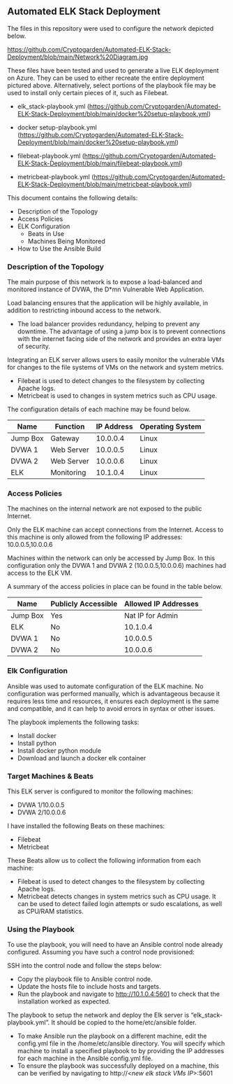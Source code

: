 ## Automated ELK Stack Deployment

The files in this repository were used to configure the network depicted below.

https://github.com/Cryptogarden/Automated-ELK-Stack-Deployment/blob/main/Network%20Diagram.jpg

These files have been tested and used to generate a live ELK deployment on Azure. They can be used to either recreate the entire deployment pictured above. Alternatively, select portions of the playbook file may be used to install only certain pieces of it, such as Filebeat.

- elk_stack-playbook.yml (https://github.com/Cryptogarden/Automated-ELK-Stack-Deployment/blob/main/docker%20setup-playbook.yml)

- docker setup-playbook.yml (https://github.com/Cryptogarden/Automated-ELK-Stack-Deployment/blob/main/docker%20setup-playbook.yml)

- filebeat-playbook.yml (https://github.com/Cryptogarden/Automated-ELK-Stack-Deployment/blob/main/filebeat-playbook.yml)

- metricbeat-playbook.yml (https://github.com/Cryptogarden/Automated-ELK-Stack-Deployment/blob/main/metricbeat-playbook.yml)

 
This document contains the following details:
- Description of the Topology
- Access Policies
- ELK Configuration
  - Beats in Use
  - Machines Being Monitored
- How to Use the Ansible Build


### Description of the Topology

The main purpose of this network is to expose a load-balanced and monitored instance of DVWA, the D*mn Vulnerable Web Application.

Load balancing ensures that the application will be highly available, in addition to restricting inbound access to the network.
- The load balancer provides redundancy, helping to prevent any downtime. The advantage of using a jump box is to prevent connections with the internet facing side of the network and provides an extra layer of security.

Integrating an ELK server allows users to easily monitor the vulnerable VMs for changes to the file systems of VMs on the network and system metrics.
- Filebeat is used to detect changes to the filesystem by collecting Apache logs.
- Metricbeat is used to changes in system metrics such as CPU usage.

The configuration details of each machine may be found below.

| Name     | Function | IP Address | Operating System |
|----------|----------|------------|------------------|
| Jump Box | Gateway  | 10.0.0.4   | Linux            |
| DVWA 1   |Web Server| 10.0.0.5   | Linux            |
| DVWA 2   |Web Server| 10.0.0.6   | Linux            |
| ELK      |Monitoring| 10.1.0.4   | Linux            |

### Access Policies

The machines on the internal network are not exposed to the public Internet. 

Only the ELK machine can accept connections from the Internet. Access to this machine is only allowed from the following IP addresses: 10.0.0.5,10.0.0.6

Machines within the network can only be accessed by Jump Box.
In this configuration only the DVWA 1 and DVWA 2 (10.0.0.5,10.0.0.6) machines had access to the ELK VM.

A summary of the access policies in place can be found in the table below.

| Name     | Publicly Accessible | Allowed IP Addresses |
|----------|---------------------|----------------------|
| Jump Box | Yes                 | Nat IP for Admin     |
| ELK      | No                  | 10.1.0.4             |
| DVWA 1   | No                  | 10.0.0.5             |
| DVWA 2   | No                  | 10.0.0.6             |

### Elk Configuration

Ansible was used to automate configuration of the ELK machine. No configuration was performed manually, which is advantageous because it requires less time and resources, it ensures each deployment is the same and compatible, and it can help to avoid errors in syntax or other issues.

The playbook implements the following tasks:
- Install docker
- Install python
- Install docker python module
- Download and launch a docker elk container

### Target Machines & Beats
This ELK server is configured to monitor the following machines:
- DVWA 1/10.0.0.5
- DVWA 2/10.0.0.6

I have installed the following Beats on these machines:
- Filebeat
- Metricbeat

These Beats allow us to collect the following information from each machine:
- Filebeat is used to detect changes to the filesystem by collecting Apache logs.
- Metricbeat detects changes in system metrics such as CPU usage. It can be used to detect failed login attempts or sudo escalations, as well as CPU/RAM statistics.

### Using the Playbook
To use the playbook, you will need to have an Ansible control node already configured. Assuming you have such a control node provisioned: 

SSH into the control node and follow the steps below:
- Copy the playbook file to Ansible control node.
- Update the hosts file to include hosts and targets.
- Run the playbook and navigate to http://10.1.0.4:5601 to check that the installation worked as expected.

The playbook to setup the network and deploy the Elk server is “elk_stack-playbook.yml”. It should be copied to the home/etc/ansible folder.
- To make Ansible run the playbook on a different machine, edit the config.yml file in the /home/etc/ansible directory. You will specify which machine to install a specified playbook to by providing the IP addresses for each machine in the Ansible config.yml file.
- To ensure the playbook was successfully deployed on a machine, this can be verified by navigating to http://<*new elk stack VMs IP*>:5601
